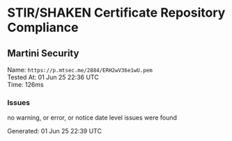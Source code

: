 # STIR/SHAKEN Certificate Repository Compliance

## Martini Security

Name: `https://p.mtsec.me/2884/ERH2wV36e1wU.pem`\
Tested At: 01 Jun 25 22:36 UTC\
Time: 126ms

### Issues

no warning, or error, or notice date level issues were found

Generated: 01 Jun 25 22:39 UTC